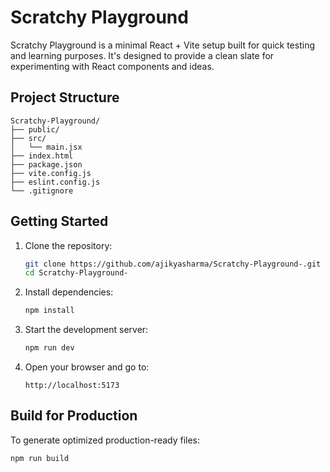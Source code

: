 # Scratchy Playground

Scratchy Playground is a minimal React + Vite setup built for quick testing and learning purposes. It's designed to provide a clean slate for experimenting with React components and ideas.

## Project Structure

```
Scratchy-Playground/
├── public/
├── src/
│   └── main.jsx
├── index.html
├── package.json
├── vite.config.js
├── eslint.config.js
└── .gitignore
```

## Getting Started

1. Clone the repository:
   ```bash
   git clone https://github.com/ajikyasharma/Scratchy-Playground-.git
   cd Scratchy-Playground-
   ```

2. Install dependencies:
   ```bash
   npm install
   ```

3. Start the development server:
   ```bash
   npm run dev
   ```

4. Open your browser and go to:
   ```
   http://localhost:5173
   ```

## Build for Production

To generate optimized production-ready files:
```bash
npm run build
```


